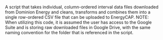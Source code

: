 A script that takes individual, column-ordered interval data files downloaded from Dominion Energy and cleans, transforms and combines them into a single row-ordered CSV file that can be uploaded to EnergyCAP.
NOTE: When utilizing this code, it is assumed the user has access to the Google Suite and is storing raw downloaded files in Google Drive, with the same naming convention for the folder that is referenced in the script.
